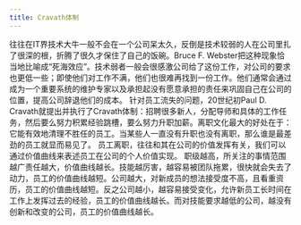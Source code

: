 ```yaml
---
title: Cravath体制
---
```


往往在IT界技术大牛一般不会在一个公司呆太久，反倒是技术较弱的人在公司里扎了很深的根，折腾了很久才保住了自己的饭碗。Bruce F. Webster把这种现象恰当地比喻成“死海效应”。技术弱者一般会很感激公司给了这份工作，对公司的要求也更低一些；即使他们对工作不满，他们也很难再找到一份工作。他们通常会通过成为一个重要系统的维护专家以及承担起没有愿意承担的责任来巩固自己在公司的位置，提高公司辞退他们的成本。 针对员工流失的问题，20世纪初Paul D. Cravath就提出并执行了Cravath体制：招聘很多新人，分配导师和具体的工作任务，然后要么努力积累经验跳槽，要么努力升职加薪。离职文化最大的好处在于：它能有效地清理不胜任的员工。当某些人一直没有升职也没有离职，那么谁是最差劲的员工就显而易见了。 员工离职，往往和其在公司的价值发挥有关，我们可以通过价值曲线来表述员工在公司的个人价值实现。 职级越高，所关注的事情范围越广责任越大，价值曲线越长。技能越厉害，越容易被团队拖累，很快就会失去了动力，员工的价值曲线越短。公司越大，对新成员的想法接受度不高，且看重资历，员工的价值曲线越短。反之公司越小，越容易接受变化，允许新员工长时间在工作上发挥过去的经验，员工的价值曲线越长。而对技能要求越低的公司，越没有创新和改变的公司，员工的价值曲线越长。